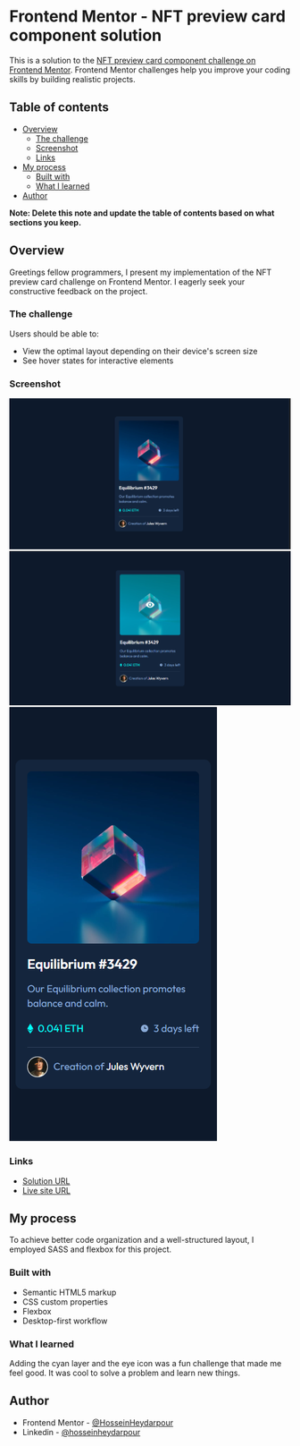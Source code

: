 # Frontend Mentor - NFT preview card component solution

This is a solution to the [NFT preview card component challenge on Frontend Mentor](https://www.frontendmentor.io/challenges/nft-preview-card-component-SbdUL_w0U). Frontend Mentor challenges help you improve your coding skills by building realistic projects. 

## Table of contents

- [Overview](#overview)
  - [The challenge](#the-challenge)
  - [Screenshot](#screenshot)
  - [Links](#links)
- [My process](#my-process)
  - [Built with](#built-with)
  - [What I learned](#what-i-learned)
- [Author](#author)


**Note: Delete this note and update the table of contents based on what sections you keep.**

## Overview

Greetings fellow programmers, I present my implementation of the NFT preview card challenge on Frontend Mentor. I eagerly seek your constructive feedback on the project.

### The challenge

Users should be able to:

- View the optimal layout depending on their device's screen size
- See hover states for interactive elements

### Screenshot

![Dekstop Design](./screenshots/Desktop.png)
![Dekstop Design Active](./screenshots/Desktop-active.png)
![Mobile Design](./screenshots/mobile.png)

### Links

- [Solution URL](https://github.com/HosseinHeydarpour/nftpreviewcard)
- [Live site URL](https://hosseinheydarpour.github.io/nftpreviewcard/)

## My process
To achieve better code organization and a well-structured layout, I employed SASS and flexbox for this project.


### Built with

- Semantic HTML5 markup
- CSS custom properties
- Flexbox
- Desktop-first workflow




### What I learned
Adding the cyan layer and the eye icon was a fun challenge that made me feel good. It was cool to solve a problem and learn new things.









## Author


- Frontend Mentor - [@HosseinHeydarpour](https://www.frontendmentor.io/profile/HosseinHeydarpour)
- Linkedin - [@hosseinheydarpour](https://www.linkedin.com/in/hosseinheydarpour/)


